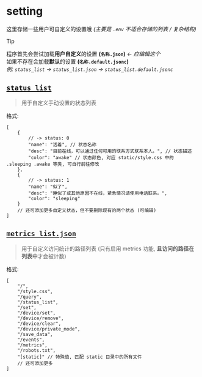# setting

这里存储一些用户可自定义的设置哦 *(主要是 `.env` 不适合存储的列表 / 复杂结构)*

> [!TIP]
> 程序首先会尝试加载**用户自定义**的设置 **(`名称.json`)** *← 应编辑这个* <br/>
> 如果不存在会加载**默认**的设置 **(`名称.default.jsonc`)** <br/>
> *例: `status_list` -> `status_list.json` -> `status_list.default.jsonc`*

## [`status_list`](./status_list.default.jsonc)

> 用于自定义手动设置的状态列表

格式:

```jsonc
[
    {
        // -> status: 0
        "name": "活着", // 状态名称
        "desc": "目前在线，可以通过任何可用的联系方式联系本人。", // 状态描述
        "color": "awake" // 状态颜色, 对应 static/style.css 中的 .sleeping .awake 等类, 可自行前往修改
    },
    {
        // -> status: 1
        "name": "似了",
        "desc": "睡似了或其他原因不在线，紧急情况请使用电话联系。",
        "color": "sleeping"
    }
    // 还可添加更多自定义状态，但不要删除现有的两个状态 (可编辑)
]
```

## [`metrics_list.json`](./metrics_list.default.jsonc)

> 用于自定义访问统计的路径列表 (只有启用 metrics 功能, **且访问的路径在列表中**才会被计数)

格式:

```jsonc
[
    "/",
    "/style.css",
    "/query",
    "/status_list",
    "/set",
    "/device/set",
    "/device/remove",
    "/device/clear",
    "/device/private_mode",
    "/save_data",
    "/events",
    "/metrics",
    "/robots.txt",
    "[static]" // 特殊值, 匹配 static 目录中的所有文件
    // 还可添加更多
]
```